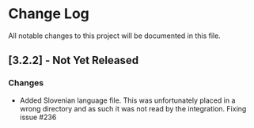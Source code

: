 # Change Log

All notable changes to this project will be documented in this file.

## [3.2.2] - Not Yet Released

### Changes

- Added Slovenian language file. This was unfortunately placed in a wrong directory and as such it was not read by the integration. Fixing issue #236